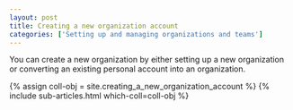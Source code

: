 ```yaml
---
layout: post
title: Creating a new organization account
categories: ['Setting up and managing organizations and teams']
---
```


You can create a new organization by either setting up a new organization or converting an existing personal account into an organization.

{% assign coll-obj = site.creating_a_new_organization_account %}
{% include sub-articles.html which-coll=coll-obj %}
